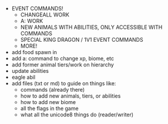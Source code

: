 - EVENT COMMANDS!
    - CHANGEALL WORK
    - A: WORK
    - NEW ANIMALS WITH ABILITIES, ONLY ACCESSIBLE WITH COMMANDS
    - SPECIAL KING DRAGON / 1V1 EVENT COMMANDS
    - MORE!
- add food spawn in
- add a: command to change xp, biome, etc
- add former animal tiers/work on hierarchy
- update abilities
- eagle abil
- add files (txt or md) to guide on things like:
    - commands (already there)
    - how to add new animals, tiers, or abilities
    - how to add new biome
    - all the flags in the game
    - what all the unicode8  things do (reader/writer)
